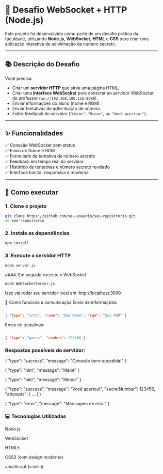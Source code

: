 # 🎯 Desafio WebSocket + HTTP (Node.js)

Este projeto foi desenvolvido como parte de um desafio prático da faculdade, utilizando **Node.js**, **WebSocket**, **HTML** e **CSS** para criar uma aplicação interativa de adivinhação de número secreto.

---

## 📚 Descrição do Desafio

Você precisa:

- Criar um **servidor HTTP** que sirva uma página HTML.
- Criar uma **interface WebSocket** para conectar ao servidor WebSocket do professor (`ws://192.168.100.116:8080`).
- Enviar informações do aluno (nome e RGM).
- Enviar tentativas de adivinhação de número.
- Exibir feedback do servidor (`"Maior"`, `"Menor"`, ou `"Você acertou!"`).

---

## ✨ Funcionalidades

✅ Conexão WebSocket com status  
✅ Envio de Nome e RGM  
✅ Formulário de tentativa de número secreto  
✅ Feedback em tempo real do servidor  
✅ Histórico de tentativas e número secreto revelado  
✅ Interface bonita, responsiva e moderna  

---

## 🚀 Como executar

### 1. Clone o projeto
```bash
git clone https://github.com/seu-usuario/seu-repositorio.git
cd seu-repositorio
```
### 2. Instale as dependências
```bash
npm install
```

### 3. Execute o servidor HTTP
```bash
node server.js
```

###4. Em seguida execute o WebSocket
```bash
node WebSocketServer.js
```
Isso vai rodar seu servidor local em: http://localhost:3000

🧠 Como funciona a comunicação
Envio de informações:
```json

{ "type": "info", "name": "Seu Nome", "rgm": "Seu RGM" }
```
Envio de tentativas:
```json

{ "type": "guess", "number": 123456 }
```
### Respostas possíveis do servidor:
{ "type": "success", "message": "Conexão bem-sucedida!" }

{ "type": "hint", "message": "Maior" }

{ "type": "hint", "message": "Menor" }

{ "type": "success", "message": "Você acertou!", "secretNumber": 123456, "attempts": [ ... ] }

{ "type": "error", "message": "Mensagem de erro." }

### 💻 Tecnologias Utilizadas
Node.js

WebSocket

HTML5

CSS3 (com design moderno)

JavaScript (vanilla)
